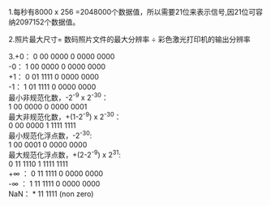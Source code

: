 1.每秒有8000 x 256 =2048000个数据值，所以需要21位来表示信号,因21位可容纳2097152个数据值。

2.照片最大尺寸= 数码照片文件的最大分辨率 ÷ 彩色激光打印机的输出分辨率

3.+0： 0 00 0000 0 0000 0000  
  -0： 1 00 0000 0 0000 0000  
  +1： 0 01 1111 0 0000 0000  
  -1： 1 01 1111 0 0000 0000  
  最小非规范化数，-2<sup>-9</sup> x 2<sup>-30</sup>：  
  1 00 0000 0 0000 0001  
  最大非规范化数，+(1-2<sup>-9</sup>) x 2<sup>-30</sup>：  
  0 00 0000 1 1111 1111  
  最小规范化浮点数，-2<sup>-30</sup>:   
  1 00 0001 0 0000 0000  
  最大规范化浮点数，+(2-2<sup>-9</sup>) x 2<sup>31</sup>:   
  0 11 1110 1 1111 1111  
  +∞ ： 0 11 1111 0 0000 0000  
  -∞ ： 1 11 1111 0 0000 0000  
  NaN： * 11 1111 (non zero)
  